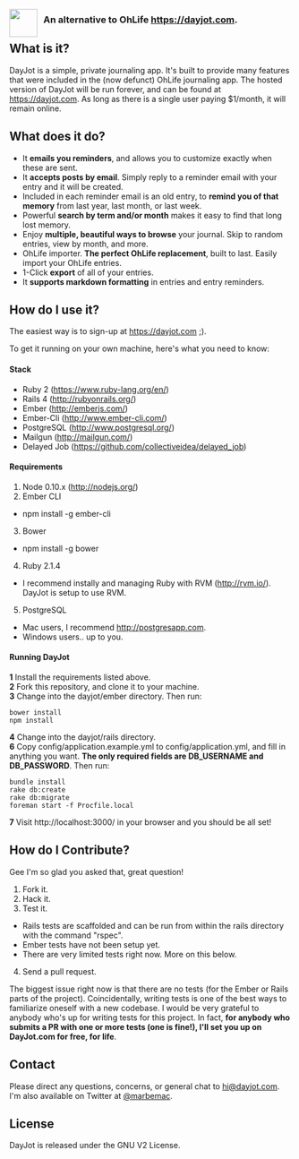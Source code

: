 <a href="https://dayjot.com"><img src="http://i.imgur.com/8j58X6U.png" align="left" height="50"></a>
### &nbsp; An alternative to OhLife https://dayjot.com.

## What is it?

DayJot is a simple, private journaling app. It's built to provide many features that were included in the (now defunct) OhLife journaling app. The hosted version of DayJot will be run forever, and can be found at https://dayjot.com. As long as there is a single user paying $1/month, it will remain online.

## What does it do?

* It __emails you reminders__, and allows you to customize exactly when these are sent.
* It __accepts posts by email__. Simply reply to a reminder email with your entry and it will be created.
* Included in each reminder email is an old entry, to __remind you of that memory__ from last year, last month, or last week.
* Powerful __search by term and/or month__ makes it easy to find that long lost memory. 
* Enjoy __multiple, beautiful ways to browse__ your journal. Skip to random entries, view by month, and more.
* OhLife importer. __The perfect OhLife replacement__, built to last. Easily import your OhLife entries. 
* 1-Click __export__ of all of your entries.
* It __supports markdown formatting__ in entries and entry reminders.

## How do I use it?

The easiest way is to sign-up at https://dayjot.com ;).

To get it running on your own machine, here's what you need to know:

#### Stack

* Ruby 2 (https://www.ruby-lang.org/en/)
* Rails 4 (http://rubyonrails.org/)
* Ember (http://emberjs.com/)
* Ember-Cli (http://www.ember-cli.com/)
* PostgreSQL (http://www.postgresql.org/)
* Mailgun (http://mailgun.com/)
* Delayed Job (https://github.com/collectiveidea/delayed_job)

#### Requirements

1. Node 0.10.x (http://nodejs.org/)
2. Ember CLI
  * npm install -g ember-cli
3. Bower
  * npm install -g bower
4. Ruby 2.1.4
  * I recommend instally and managing Ruby with RVM (http://rvm.io/). DayJot is setup to use RVM.
5. PostgreSQL
  * Mac users, I recommend http://postgresapp.com.
  * Windows users.. up to you.
  
#### Running DayJot

__1__ Install the requirements listed above.  
__2__ Fork this repository, and clone it to your machine.  
__3__ Change into the dayjot/ember directory. Then run:

```
bower install
npm install
```

__4__ Change into the dayjot/rails directory.  
__6__ Copy config/application.example.yml to config/application.yml, and fill in anything you want. __The only required fields are DB_USERNAME and DB_PASSWORD__. Then run:

```
bundle install
rake db:create
rake db:migrate
foreman start -f Procfile.local
```

__7__ Visit http://localhost:3000/ in your browser and you should be all set!

## How do I Contribute?

Gee I'm so glad you asked that, great question! 

1. Fork it.
2. Hack it.
3. Test it. 
  * Rails tests are scaffolded and can be run from within the rails directory with the command "rspec".
  * Ember tests have not been setup yet.
  * There are very limited tests right now. More on this below.
4. Send a pull request.

The biggest issue right now is that there are no tests (for the Ember or Rails parts of the project). Coincidentally, writing tests is one of the best ways to familiarize oneself with a new codebase. I would be very grateful to anybody who's up for writing tests for this project. In fact, __for anybody who submits a PR with one or more tests (one is fine!), I'll set you up on DayJot.com for free, for life__.

## Contact

Please direct any questions, concerns, or general chat to hi@dayjot.com. I'm also available on Twitter at <a href='https://twitter.com/marbemac'>@marbemac</a>.

## License

DayJot is released under the GNU V2 License.
